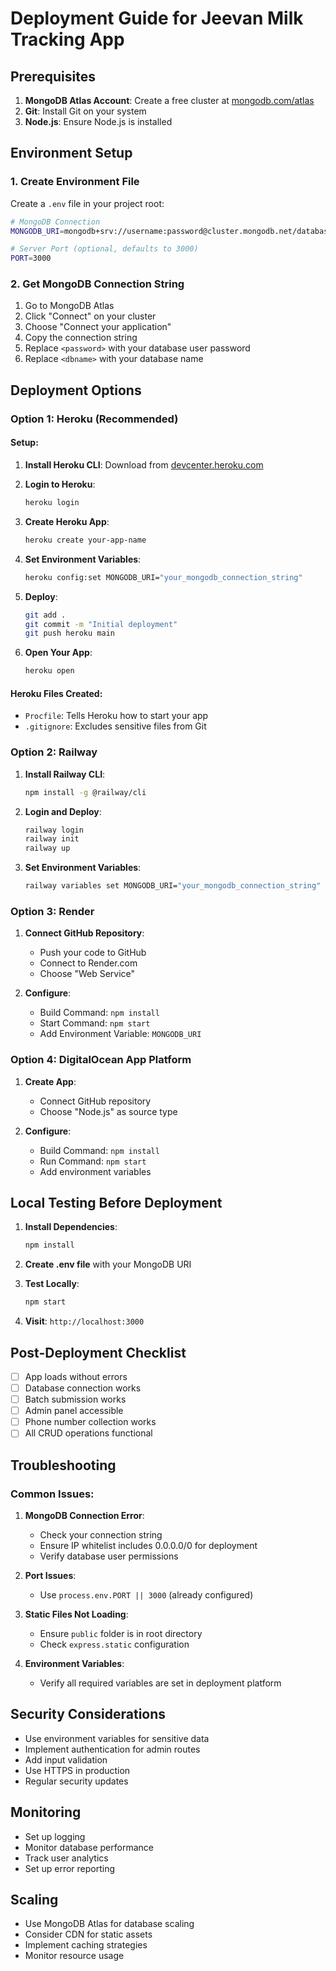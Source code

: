 # Deployment Guide for Jeevan Milk Tracking App

## Prerequisites
1. **MongoDB Atlas Account**: Create a free cluster at [mongodb.com/atlas](https://mongodb.com/atlas)
2. **Git**: Install Git on your system
3. **Node.js**: Ensure Node.js is installed

## Environment Setup

### 1. Create Environment File
Create a `.env` file in your project root:
```bash
# MongoDB Connection
MONGODB_URI=mongodb+srv://username:password@cluster.mongodb.net/database_name

# Server Port (optional, defaults to 3000)
PORT=3000
```

### 2. Get MongoDB Connection String
1. Go to MongoDB Atlas
2. Click "Connect" on your cluster
3. Choose "Connect your application"
4. Copy the connection string
5. Replace `<password>` with your database user password
6. Replace `<dbname>` with your database name

## Deployment Options

### Option 1: Heroku (Recommended)

#### Setup:
1. **Install Heroku CLI**: Download from [devcenter.heroku.com](https://devcenter.heroku.com/articles/heroku-cli)

2. **Login to Heroku**:
   ```bash
   heroku login
   ```

3. **Create Heroku App**:
   ```bash
   heroku create your-app-name
   ```

4. **Set Environment Variables**:
   ```bash
   heroku config:set MONGODB_URI="your_mongodb_connection_string"
   ```

5. **Deploy**:
   ```bash
   git add .
   git commit -m "Initial deployment"
   git push heroku main
   ```

6. **Open Your App**:
   ```bash
   heroku open
   ```

#### Heroku Files Created:
- `Procfile`: Tells Heroku how to start your app
- `.gitignore`: Excludes sensitive files from Git

### Option 2: Railway

1. **Install Railway CLI**:
   ```bash
   npm install -g @railway/cli
   ```

2. **Login and Deploy**:
   ```bash
   railway login
   railway init
   railway up
   ```

3. **Set Environment Variables**:
   ```bash
   railway variables set MONGODB_URI="your_mongodb_connection_string"
   ```

### Option 3: Render

1. **Connect GitHub Repository**:
   - Push your code to GitHub
   - Connect to Render.com
   - Choose "Web Service"

2. **Configure**:
   - Build Command: `npm install`
   - Start Command: `npm start`
   - Add Environment Variable: `MONGODB_URI`

### Option 4: DigitalOcean App Platform

1. **Create App**:
   - Connect GitHub repository
   - Choose "Node.js" as source type

2. **Configure**:
   - Build Command: `npm install`
   - Run Command: `npm start`
   - Add environment variables

## Local Testing Before Deployment

1. **Install Dependencies**:
   ```bash
   npm install
   ```

2. **Create .env file** with your MongoDB URI

3. **Test Locally**:
   ```bash
   npm start
   ```

4. **Visit**: `http://localhost:3000`

## Post-Deployment Checklist

- [ ] App loads without errors
- [ ] Database connection works
- [ ] Batch submission works
- [ ] Admin panel accessible
- [ ] Phone number collection works
- [ ] All CRUD operations functional

## Troubleshooting

### Common Issues:

1. **MongoDB Connection Error**:
   - Check your connection string
   - Ensure IP whitelist includes 0.0.0.0/0 for deployment
   - Verify database user permissions

2. **Port Issues**:
   - Use `process.env.PORT || 3000` (already configured)

3. **Static Files Not Loading**:
   - Ensure `public` folder is in root directory
   - Check `express.static` configuration

4. **Environment Variables**:
   - Verify all required variables are set in deployment platform

## Security Considerations

- Use environment variables for sensitive data
- Implement authentication for admin routes
- Add input validation
- Use HTTPS in production
- Regular security updates

## Monitoring

- Set up logging
- Monitor database performance
- Track user analytics
- Set up error reporting

## Scaling

- Use MongoDB Atlas for database scaling
- Consider CDN for static assets
- Implement caching strategies
- Monitor resource usage

